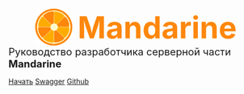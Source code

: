 <div style="display: flex; align-items: center; justify-content: center; gap: 10px;">
    <img class="rotation" src="_assets/logo.svg" height="75" />
    <span align="center" style="font-weight: bold; font-size: 60px; color: #FE870C">
        Mandarine
    </span>
</div>

<span align="center" style="font-size: 20px">
    Руководство разработчика серверной части <b>Mandarine</b>
</span>

[Начать](get-started/overview)
[Swagger](https://dev.mandarine-app.ru/api/swagger/index.html)
[Github](https://github.com/mandarine-io/backend)
